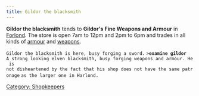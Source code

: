 ```yaml
---
title: Gildor the blacksmith
---
```


**Gildor the blacksmith** tends to **Gildor's Fine Weapons and Armour**
in [Forlond](Forlond "wikilink"). The store is open 7am to 12pm and 2pm
to 6pm and trades in all kinds of [armour](armour "wikilink") and
[weapons](weapon "wikilink").

`Gildor the blacksmith is here, busy forging a sword.`
`>`**`examine gildor`**
`A strong looking elven blacksmith, busy forging weapons and armour. He is`
`not disheartened by the fact that his shop does not have the same patronage`
`as the larger one in Harlond.`

[Category: Shopkeepers](Category:_Shopkeepers "wikilink")